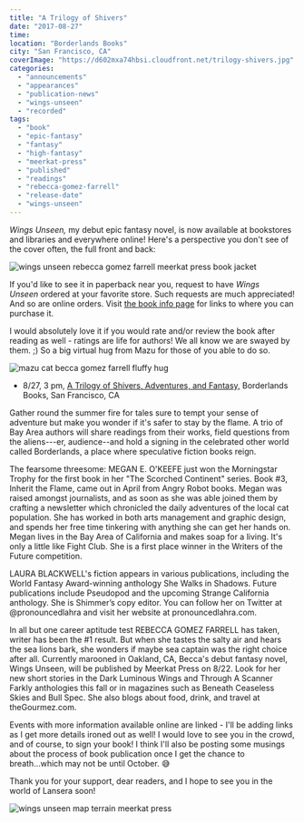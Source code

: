 ```yaml
---
title: "A Trilogy of Shivers"
date: "2017-08-27"
time:
location: "Borderlands Books"
city: "San Francisco, CA"
coverImage: "https://d602mxa74hbsi.cloudfront.net/trilogy-shivers.jpg"
categories:
  - "announcements"
  - "appearances"
  - "publication-news"
  - "wings-unseen"
  - "recorded"
tags:
  - "book"
  - "epic-fantasy"
  - "fantasy"
  - "high-fantasy"
  - "meerkat-press"
  - "published"
  - "readings"
  - "rebecca-gomez-farrell"
  - "release-date"
  - "wings-unseen"
---
```


_Wings Unseen,_ my debut epic fantasy novel, is now available at bookstores and libraries and everywhere online! Here's a perspective you don't see of the cover often, the full front and back:

![wings unseen rebecca gomez farrell meerkat press book jacket](https://d2ypg8o05lff0b.cloudfront.net/wp-content/uploads/sites/3/2017/08/FINAL-9781946154002-WingsUnseen-Cover-FLATTENED-CMYK_03-500x348.jpg)

If you'd like to see it in paperback near you, request to have _Wings Unseen_ ordered at your favorite store. Such requests are much appreciated! And so are online orders. Visit [the book info page](https://rebeccagomezfarrell.com/fiction/wings-unseen/) for links to where you can purchase it.

I would absolutely love it if you would rate and/or review the book after reading as well - ratings are life for authors! We all know we are swayed by them. ;) So a big virtual hug from Mazu for those of you able to do so.

![mazu cat becca gomez farrell fluffy hug](https://d2ypg8o05lff0b.cloudfront.net/wp-content/uploads/sites/3/2017/08/mazu-hug-500x500.jpg)


- 8/27, 3 pm, [A Trilogy of Shivers, Adventures, and Fantasy,](https://www.facebook.com/events/244188962767472) Borderlands Books, San Francisco, CA

Gather round the summer fire for tales sure to tempt your sense of adventure but make you wonder if it's safer to stay by the flame. A trio of Bay Area authors will share readings from their works, field questions from the aliens---er, audience--and hold a signing in the celebrated other world called Borderlands, a place where speculative fiction books reign.

The fearsome threesome:
MEGAN E. O'KEEFE just won the Morningstar Trophy for the first book in her "The Scorched Continent" series. Book #3, Inherit the Flame, came out in April from Angry Robot books. Megan was raised amongst journalists, and as soon as she was able joined them by crafting a newsletter which chronicled the daily adventures of the local cat population. She has worked in both arts management and graphic design, and spends her free time tinkering with anything she can get her hands on. Megan lives in the Bay Area of California and makes soap for a living. It's only a little like Fight Club. She is a first place winner in the Writers of the Future competition.

LAURA BLACKWELL's fiction appears in various publications, including the World Fantasy Award-winning anthology She Walks in Shadows. Future publications include Pseudopod and the upcoming Strange California anthology. She is Shimmer’s copy editor. You can follow her on Twitter at @pronouncedlahra and visit her website at pronouncedlahra.com.

In all but one career aptitude test REBECCA GOMEZ FARRELL has taken, writer has been the #1 result. But when she tastes the salty air and hears the sea lions bark, she wonders if maybe sea captain was the right choice after all. Currently marooned in Oakland, CA, Becca's debut fantasy novel, Wings Unseen, will be published by Meerkat Press on 8/22. Look for her new short stories in the Dark Luminous Wings and Through A Scanner Farkly anthologies this fall or in magazines such as Beneath Ceaseless Skies and Bull Spec. She also blogs about food, drink, and travel at theGourmez.com.


Events with more information available online are linked - I'll be adding links as I get more details ironed out as well! I would love to see you in the crowd, and of course, to sign your book! I think I'll also be posting some musings about the process of book publication once I get the chance to breath...which may not be until October. 😅

Thank you for your support, dear readers, and I hope to see you in the world of Lansera soon!

![wings unseen map terrain meerkat press](https://d2ypg8o05lff0b.cloudfront.net/wp-content/uploads/sites/3/2017/08/MAP-Final-500x316.jpg)
